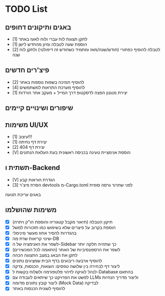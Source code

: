 # TODO List

## באגים ותיקונים דחופים

- [1] לתקן תצוגת לוח עברי ולוח לאעז באתר
- [1] הוספת שעה לטבלה ומיון מהחדש לישן
- [2] לטבלה להוסיף כפתורי (חודש/שנה/מאז ומתמיד כשחודש זה דיפולטי) ולתקן לוח שנה

## פיצ'רים חדשים

- [2] להוסיף תמיכה בשפות נוספות באתר
- [4] להוסיף מערכת התראות למשתמשים
- [1] יצירת מנגנון הפצה לדסקטופ דרך המייל + מעקב אחר הורדות

## שיפורים ושינויים קיימים

## משימות UI/UX

- [1] עיצוב!!!
- [1] יצירת דף נחיתה
- [2] יצירת דף 404
- [V] הוספת אנימציית טעינה בכניסה ראשונית בעת העלאת הנתונים

## תשתית ו-Backend

- [V] הגדרת הוראות קבע
- [3] הסרת פיצ'ר devtools מ-Cargo.toml לפני שחרור גרסה סופית

באגים
עריכת תנועה

## משימות שהושלמו

- [x] תיקון הטבלה (תיאור מקבל קטגוריה והוספת הו"ק ויתרה)
- [x] הוספת בקרוב על פיצרים שלא בשימוש כמו תזכורות למשל
- [x] בהגדרות להסיר אחוז מעשר מינימלי
- [x] שינוי קריאות שרת מה-DB
- [x] לשפר את האנימציה של ה-Sidebar כך שתהיה חלקה יותר
- [x] לשפר את הרספונסיביות של האתר (התאמה לכל המכשירים)
- [x] לתקן את הבאג במצב התצוגה הכהה
- [x] להוסיף ארבעה ריבועים בדף הבית שמציגים נתונים
- [x] ליצור דף לבחירה בין שלושה טפסים: הוצאות, הכנסות, צדקה
- [x] לנהל לוגיקה לזיהוי פלטפורמה ולשלוח בקשות ל-Database בהתאם
- [x] לפשט את הפרויקט כך שיתאים לעבודה עם LLMs וליצור מדריך הנחיות
- [x] ליצור קובץ נתונים מדומה (Mock Data) לבדיקה
- [x] להוסיף לשונית הכנסות באתר
